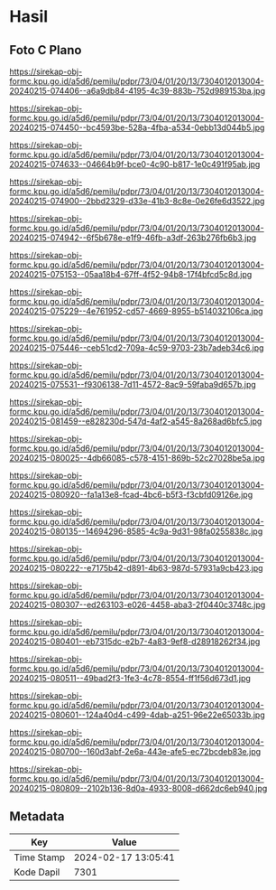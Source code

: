 # Hasil

## Foto C Plano

https://sirekap-obj-formc.kpu.go.id/a5d6/pemilu/pdpr/73/04/01/20/13/7304012013004-20240215-074406--a6a9db84-4195-4c39-883b-752d989153ba.jpg

https://sirekap-obj-formc.kpu.go.id/a5d6/pemilu/pdpr/73/04/01/20/13/7304012013004-20240215-074450--bc4593be-528a-4fba-a534-0ebb13d044b5.jpg

https://sirekap-obj-formc.kpu.go.id/a5d6/pemilu/pdpr/73/04/01/20/13/7304012013004-20240215-074633--04664b9f-bce0-4c90-b817-1e0c491f95ab.jpg

https://sirekap-obj-formc.kpu.go.id/a5d6/pemilu/pdpr/73/04/01/20/13/7304012013004-20240215-074900--2bbd2329-d33e-41b3-8c8e-0e26fe6d3522.jpg

https://sirekap-obj-formc.kpu.go.id/a5d6/pemilu/pdpr/73/04/01/20/13/7304012013004-20240215-074942--6f5b678e-e1f9-46fb-a3df-263b276fb6b3.jpg

https://sirekap-obj-formc.kpu.go.id/a5d6/pemilu/pdpr/73/04/01/20/13/7304012013004-20240215-075153--05aa18b4-67ff-4f52-94b8-17f4bfcd5c8d.jpg

https://sirekap-obj-formc.kpu.go.id/a5d6/pemilu/pdpr/73/04/01/20/13/7304012013004-20240215-075229--4e761952-cd57-4669-8955-b514032106ca.jpg

https://sirekap-obj-formc.kpu.go.id/a5d6/pemilu/pdpr/73/04/01/20/13/7304012013004-20240215-075446--ceb51cd2-709a-4c59-9703-23b7adeb34c6.jpg

https://sirekap-obj-formc.kpu.go.id/a5d6/pemilu/pdpr/73/04/01/20/13/7304012013004-20240215-075531--f9306138-7d11-4572-8ac9-59faba9d657b.jpg

https://sirekap-obj-formc.kpu.go.id/a5d6/pemilu/pdpr/73/04/01/20/13/7304012013004-20240215-081459--e828230d-547d-4af2-a545-8a268ad6bfc5.jpg

https://sirekap-obj-formc.kpu.go.id/a5d6/pemilu/pdpr/73/04/01/20/13/7304012013004-20240215-080025--4db66085-c578-4151-869b-52c27028be5a.jpg

https://sirekap-obj-formc.kpu.go.id/a5d6/pemilu/pdpr/73/04/01/20/13/7304012013004-20240215-080920--fa1a13e8-fcad-4bc6-b5f3-f3cbfd09126e.jpg

https://sirekap-obj-formc.kpu.go.id/a5d6/pemilu/pdpr/73/04/01/20/13/7304012013004-20240215-080135--14694296-8585-4c9a-9d31-98fa0255838c.jpg

https://sirekap-obj-formc.kpu.go.id/a5d6/pemilu/pdpr/73/04/01/20/13/7304012013004-20240215-080222--e7175b42-d891-4b63-987d-57931a9cb423.jpg

https://sirekap-obj-formc.kpu.go.id/a5d6/pemilu/pdpr/73/04/01/20/13/7304012013004-20240215-080307--ed263103-e026-4458-aba3-2f0440c3748c.jpg

https://sirekap-obj-formc.kpu.go.id/a5d6/pemilu/pdpr/73/04/01/20/13/7304012013004-20240215-080401--eb7315dc-e2b7-4a83-9ef8-d28918262f34.jpg

https://sirekap-obj-formc.kpu.go.id/a5d6/pemilu/pdpr/73/04/01/20/13/7304012013004-20240215-080511--49bad2f3-1fe3-4c78-8554-ff1f56d673d1.jpg

https://sirekap-obj-formc.kpu.go.id/a5d6/pemilu/pdpr/73/04/01/20/13/7304012013004-20240215-080601--124a40d4-c499-4dab-a251-96e22e65033b.jpg

https://sirekap-obj-formc.kpu.go.id/a5d6/pemilu/pdpr/73/04/01/20/13/7304012013004-20240215-080700--160d3abf-2e6a-443e-afe5-ec72bcdeb83e.jpg

https://sirekap-obj-formc.kpu.go.id/a5d6/pemilu/pdpr/73/04/01/20/13/7304012013004-20240215-080809--2102b136-8d0a-4933-8008-d662dc6eb940.jpg


## Metadata

| Key        | Value               |
| ---------- | ------------------- |
| Time Stamp | 2024-02-17 13:05:41 |
| Kode Dapil | 7301                |



